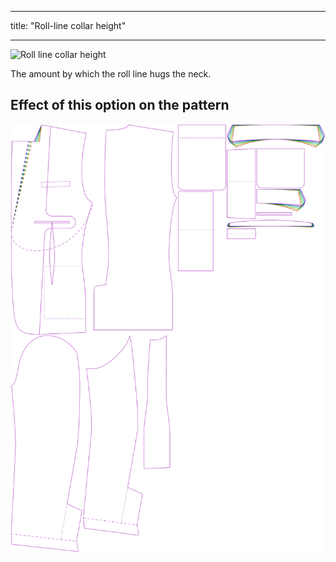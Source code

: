 ***

title: "Roll-line collar height"

***

![Roll line collar height](rolllinecollarheight.svg)

The amount by which the roll line hugs the neck.

## Effect of this option on the pattern

![This image shows the effect of this option by superimposing several variants that have a different value for this option](jaeger_rolllinecollarheight_sample.svg "Effect of this option on the pattern")

